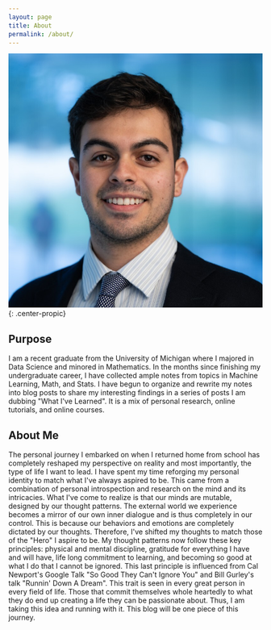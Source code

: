 ```yaml
---
layout: page
title: About
permalink: /about/
---
```


![profilepic](assets/images/profile-pic.jpg){: .center-propic}

## Purpose
I am a recent graduate from the University of Michigan where I majored in Data Science and minored in Mathematics. In the months since finishing my undergraduate career, I have collected ample notes from topics in Machine Learning, Math, and Stats. I have begun to organize and rewrite my notes into blog posts to share my interesting findings in a series of posts I am dubbing "What I've Learned". It is a mix of personal research, online tutorials, and online courses. 

## About Me
The personal journey I embarked on when I returned home from school has completely reshaped my perspective on reality and most importantly, the type of life I want to lead. I have spent my time reforging my personal identity to match what I've always aspired to be. This came from a combination of personal introspection and research on the mind and its intricacies. What I've come to realize is that our minds are mutable, designed by our thought patterns. The external world we experience becomes a mirror of our own inner dialogue and is thus completely in our control. This is because our behaviors and emotions are completely dictated by our thoughts. Therefore, I've shifted my thoughts to match those of the "Hero" I aspire to be. My thought patterns now follow these key principles: physical and mental discipline, gratitude for everything I have and will have, life long commitment to learning, and becoming so good at what I do that I cannot be ignored. This last principle is influenced from Cal Newport's Google Talk "So Good They Can't Ignore You" and Bill Gurley's talk "Runnin' Down A Dream". This trait is seen in every great person in every field of life. Those that commit themselves whole heartedly to what they do end up creating a life they can be passionate about. Thus, I am taking this idea and running with it. This blog will be one piece of this journey. 
